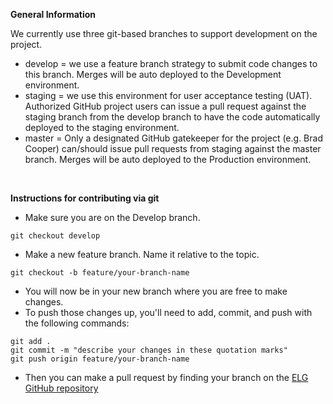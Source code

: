 **General Information**

We currently use three git-based branches to support development on the project.

- develop = we use a feature branch strategy to submit code changes to this branch. Merges will be auto deployed to the Development environment.
- staging = we use this environment for user acceptance testing (UAT). Authorized GitHub project users can issue a pull request against the staging branch from the develop branch to have the code automatically deployed to the staging environment.
- master = Only a designated GitHub gatekeeper for the project (e.g. Brad Cooper) can/should issue pull requests from staging against the master branch. Merges will be auto deployed to the Production environment.

&nbsp;
&nbsp;

**Instructions for contributing via git**

- Make sure you are on the Develop branch.

```
git checkout develop
```

- Make a new feature branch. Name it relative to the topic.

```
git checkout -b feature/your-branch-name
```

- You will now be in your new branch where you are free to make changes.
- To push those changes up, you'll need to add, commit, and push with the following commands:

```
git add .
git commit -m "describe your changes in these quotation marks"
git push origin feature/your-branch-name
```

- Then you can make a pull request by finding your branch on the
  [ELG GitHub repository](https://github.com/USEPA/ELG-Search-Tools/branches)
